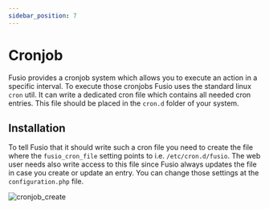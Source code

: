 ```yaml
---
sidebar_position: 7
---
```


# Cronjob

Fusio provides a cronjob system which allows you to execute an action in a specific interval. To execute those cronjobs
Fusio uses the standard linux `cron` util. It can write a dedicated cron file which contains all needed cron entries.
This file should be placed in the `cron.d` folder of your system.

## Installation

To tell Fusio that it should write such a cron file you need to create the file where the `fusio_cron_file` setting
points to i.e. `/etc/cron.d/fusio`. The web user needs also write access to this file since Fusio always updates the
file in case you create or update an entry. You can change those settings at the `configuration.php` file.

![cronjob_create](/img/backend/api/cronjob_create.png)
